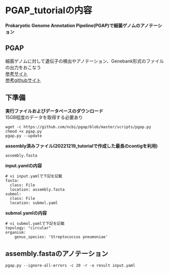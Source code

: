 # PGAP_tutorialの内容
**Prokaryotic Genome Annotation Pipeline(PGAP)で細菌ゲノムのアノテーション**  

## PGAP 
細菌ゲノムに対して遺伝子の検出やアノテーション、Genebank形式のファイルの出力をおこなう   
[参考サイト](https://www.ncbi.nlm.nih.gov/genome/annotation_prok/)  
[参考githubサイト](https://github.com/ncbi/pgap)


## 下準備
**実行ファイルおよびデータベースのダウンロード**    
15GB程度のデータを取得する必要あり
```
wget -c https://github.com/ncbi/pgap/blob/master/scripts/pgap.py
chmod +x pgap.py
pgap.py --update
```
**assembly済みファイル(20221219_tutorialで作成した最長のcontigを利用)**    
```
assembly.fasta
```

**input.yamlの内容**  
```
# vi input.yamlで下記を記載
fasta:
  class: File
  location: assembly.fasta
submol:
  class: File
  location: submol.yaml
```

**submol.yamlの内容**  
```
# vi submol.yamlで下記を記載
topology: "circular"
organism:
    genus_species: 'Streptococcus pneumoniae'
```

## assembly.fastaのアノテーション

```
pgap.py --ignore-all-errors -c 20 -r -o result input.yaml
```
